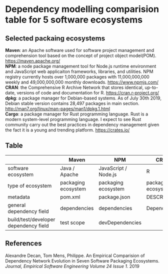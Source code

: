 # Dependency modelling comparision table for 5 software ecosystems

## Selected packaing ecosystems

**Maven**: an Apache software used for software project management and comprehension tool based on the concept of project object model(POM). https://maven.apache.org/ <br>
**NPM**: a node package management tool for Node.js runtime environment and JavaScript web applicaiton frameworks, libraries, and utilities. NPM registry currently hosts over 1,000,000 packages with 11,000,000,000 weekly and 49,000,000,000 monthly downloads. https://www.npmjs.com/ <br>
**CRAN**: the Comprehensive R Archive Network that stores identical, up-to-date, versions of code and documentation for R. https://cran.r-project.org/ <br>
**dpkg**: a package manager for Debian-based systems. As of July 30th 2019, Debian stable version contains 28,497 packages in main section. http://man7.org/linux/man-pages/man1/dpkg.1.html <br>
**Cargo**: a package manager for Rust programming language. Rust is a modern system-level programming language. I expect to see Rust community carry out the best practices in dependency management given the fact it is a young and trending platform. https://crates.io/ <br>

## Table

|                                       | Maven               | NPM                  | CRAN                | dpkg                       | Cargo               |
| ------------------------------------- | ------------------- | -------------------- | ------------------- | -------------------------- | ------------------- |
| software ecosystem                    | Java / Apache       | JavaScript / Node.js | R                   | Debian / Linux OS          | Rust                |
| type of ecosystem                     | packaging ecosystem | packaging ecosystem  | packaging ecosystem | distribution for Linux OSs | packaging ecosystem |
| metadata                              | pom.xml             | package.json         | DESCRIPTION         | DEBIAN/control             | Cargo.toml          |
| general dependency field              | dependencies        | dependencies         | Depends             | Depends                    | dependencies        |
| build/test/developer dependency field | test scope          | devDependencies      |                     | Build-Depends              | dev-dependencies    |


## References
Alexandre Decan, Tom Mens, Philippe. An Empirical Comparision of Dependency Network Evolution in Seven Software Packaging Ecosystems. *Journal, Empirical Software Engineering Volume 24 Issue 1*. 2019
